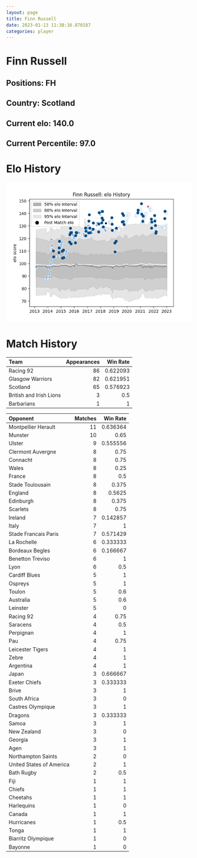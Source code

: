 ```yaml
---  
layout: page  
title: Finn Russell  
date: 2023-01-13 11:38:16.870187  
categories: player  
---
```

# Finn Russell

## Positions: FH

## Country: Scotland

## Current elo: 140.0

## Current Percentile: 97.0

# Elo History


![elo history](history_FinnRussell.png)
# Match History


| Team                    |   Appearances |   Win Rate |
|:------------------------|--------------:|-----------:|
| Racing 92               |            86 |   0.622093 |
| Glasgow Warriors        |            82 |   0.621951 |
| Scotland                |            65 |   0.576923 |
| British and Irish Lions |             3 |   0.5      |
| Barbarians              |             1 |   1        |

| Opponent                 |   Matches |   Win Rate |
|:-------------------------|----------:|-----------:|
| Montpellier Herault      |        11 |   0.636364 |
| Munster                  |        10 |   0.65     |
| Ulster                   |         9 |   0.555556 |
| Clermont Auvergne        |         8 |   0.75     |
| Connacht                 |         8 |   0.75     |
| Wales                    |         8 |   0.25     |
| France                   |         8 |   0.5      |
| Stade Toulousain         |         8 |   0.375    |
| England                  |         8 |   0.5625   |
| Edinburgh                |         8 |   0.375    |
| Scarlets                 |         8 |   0.75     |
| Ireland                  |         7 |   0.142857 |
| Italy                    |         7 |   1        |
| Stade Francais Paris     |         7 |   0.571429 |
| La Rochelle              |         6 |   0.333333 |
| Bordeaux Begles          |         6 |   0.166667 |
| Benetton Treviso         |         6 |   1        |
| Lyon                     |         6 |   0.5      |
| Cardiff Blues            |         5 |   1        |
| Ospreys                  |         5 |   1        |
| Toulon                   |         5 |   0.6      |
| Australia                |         5 |   0.6      |
| Leinster                 |         5 |   0        |
| Racing 92                |         4 |   0.75     |
| Saracens                 |         4 |   0.5      |
| Perpignan                |         4 |   1        |
| Pau                      |         4 |   0.75     |
| Leicester Tigers         |         4 |   1        |
| Zebre                    |         4 |   1        |
| Argentina                |         4 |   1        |
| Japan                    |         3 |   0.666667 |
| Exeter Chiefs            |         3 |   0.333333 |
| Brive                    |         3 |   1        |
| South Africa             |         3 |   0        |
| Castres Olympique        |         3 |   1        |
| Dragons                  |         3 |   0.333333 |
| Samoa                    |         3 |   1        |
| New Zealand              |         3 |   0        |
| Georgia                  |         3 |   1        |
| Agen                     |         3 |   1        |
| Northampton Saints       |         2 |   0        |
| United States of America |         2 |   1        |
| Bath Rugby               |         2 |   0.5      |
| Fiji                     |         1 |   1        |
| Chiefs                   |         1 |   1        |
| Cheetahs                 |         1 |   1        |
| Harlequins               |         1 |   0        |
| Canada                   |         1 |   1        |
| Hurricanes               |         1 |   0.5      |
| Tonga                    |         1 |   1        |
| Biarritz Olympique       |         1 |   0        |
| Bayonne                  |         1 |   0        |